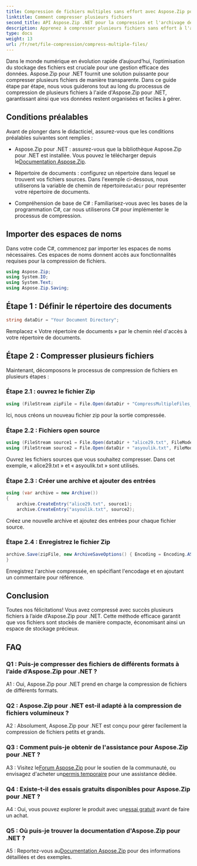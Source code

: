 ```yaml
---
title: Compression de fichiers multiples sans effort avec Aspose.Zip pour .NET
linktitle: Comment compresser plusieurs fichiers
second_title: API Aspose.Zip .NET pour la compression et l'archivage de fichiers
description: Apprenez à compresser plusieurs fichiers sans effort à l'aide d'Aspose.Zip pour .NET. Optimisez le stockage et améliorez la gestion des fichiers avec ce guide complet.
type: docs
weight: 13
url: /fr/net/file-compression/compress-multiple-files/
---
```

Dans le monde numérique en évolution rapide d’aujourd’hui, l’optimisation du stockage des fichiers est cruciale pour une gestion efficace des données. Aspose.Zip pour .NET fournit une solution puissante pour compresser plusieurs fichiers de manière transparente. Dans ce guide étape par étape, nous vous guiderons tout au long du processus de compression de plusieurs fichiers à l'aide d'Aspose.Zip pour .NET, garantissant ainsi que vos données restent organisées et faciles à gérer.

## Conditions préalables

Avant de plonger dans le didacticiel, assurez-vous que les conditions préalables suivantes sont remplies :

-  Aspose.Zip pour .NET : assurez-vous que la bibliothèque Aspose.Zip pour .NET est installée. Vous pouvez le télécharger depuis le[Documentation Aspose.Zip](https://reference.aspose.com/zip/net/).

-  Répertoire de documents : configurez un répertoire dans lequel se trouvent vos fichiers sources. Dans l'exemple ci-dessous, nous utiliserons la variable de chemin de répertoire`dataDir` pour représenter votre répertoire de documents.

- Compréhension de base de C# : Familiarisez-vous avec les bases de la programmation C#, car nous utiliserons C# pour implémenter le processus de compression.

## Importer des espaces de noms

Dans votre code C#, commencez par importer les espaces de noms nécessaires. Ces espaces de noms donnent accès aux fonctionnalités requises pour la compression de fichiers.

```csharp
using Aspose.Zip;
using System.IO;
using System.Text;
using Aspose.Zip.Saving;
```

## Étape 1 : Définir le répertoire des documents

```csharp
string dataDir = "Your Document Directory";
```

Remplacez « Votre répertoire de documents » par le chemin réel d'accès à votre répertoire de documents.

## Étape 2 : Compresser plusieurs fichiers

Maintenant, décomposons le processus de compression de fichiers en plusieurs étapes :

### Étape 2.1 : ouvrez le fichier Zip

```csharp
using (FileStream zipFile = File.Open(dataDir + "CompressMultipleFiles_out.zip", FileMode.Create))
```

Ici, nous créons un nouveau fichier zip pour la sortie compressée.

### Étape 2.2 : Fichiers open source

```csharp
using (FileStream source1 = File.Open(dataDir + "alice29.txt", FileMode.Open, FileAccess.Read))
using (FileStream source2 = File.Open(dataDir + "asyoulik.txt", FileMode.Open, FileAccess.Read))
```

Ouvrez les fichiers sources que vous souhaitez compresser. Dans cet exemple, « alice29.txt » et « asyoulik.txt » sont utilisés.

### Étape 2.3 : Créer une archive et ajouter des entrées

```csharp
using (var archive = new Archive())
{
    archive.CreateEntry("alice29.txt", source1);
    archive.CreateEntry("asyoulik.txt", source2);
```

Créez une nouvelle archive et ajoutez des entrées pour chaque fichier source.

### Étape 2.4 : Enregistrez le fichier Zip

```csharp
archive.Save(zipFile, new ArchiveSaveOptions() { Encoding = Encoding.ASCII, ArchiveComment = "There are two poems from Canterbury corpus" });
}
```

Enregistrez l'archive compressée, en spécifiant l'encodage et en ajoutant un commentaire pour référence.

## Conclusion

Toutes nos félicitations! Vous avez compressé avec succès plusieurs fichiers à l’aide d’Aspose.Zip pour .NET. Cette méthode efficace garantit que vos fichiers sont stockés de manière compacte, économisant ainsi un espace de stockage précieux.

## FAQ

### Q1 : Puis-je compresser des fichiers de différents formats à l’aide d’Aspose.Zip pour .NET ?

A1 : Oui, Aspose.Zip pour .NET prend en charge la compression de fichiers de différents formats.

### Q2 : Aspose.Zip pour .NET est-il adapté à la compression de fichiers volumineux ?

A2 : Absolument, Aspose.Zip pour .NET est conçu pour gérer facilement la compression de fichiers petits et grands.

### Q3 : Comment puis-je obtenir de l'assistance pour Aspose.Zip pour .NET ?

 A3 : Visitez le[Forum Aspose.Zip](https://forum.aspose.com/c/zip/37) pour le soutien de la communauté, ou envisagez d'acheter un[permis temporaire](https://purchase.aspose.com/temporary-license/) pour une assistance dédiée.

### Q4 : Existe-t-il des essais gratuits disponibles pour Aspose.Zip pour .NET ?

 A4 : Oui, vous pouvez explorer le produit avec un[essai gratuit](https://releases.aspose.com/zip/net) avant de faire un achat.

### Q5 : Où puis-je trouver la documentation d'Aspose.Zip pour .NET ?

 A5 : Reportez-vous au[Documentation Aspose.Zip](https://reference.aspose.com/zip/net/) pour des informations détaillées et des exemples.